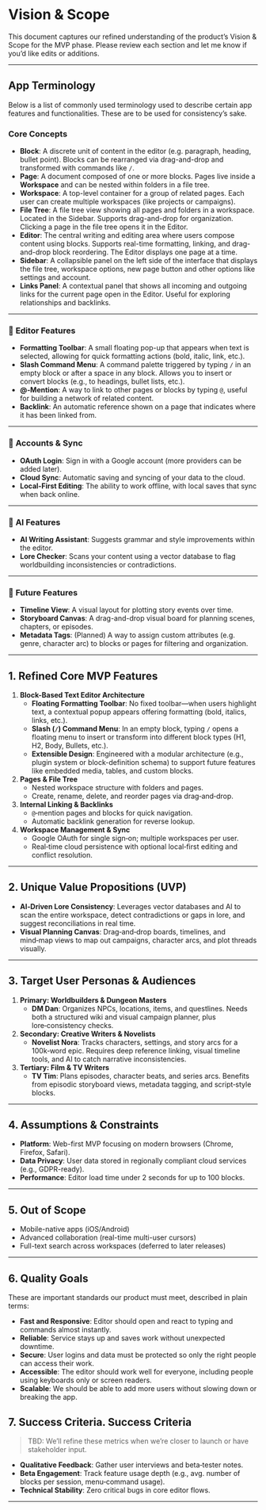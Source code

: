 # Vision & Scope

This document captures our refined understanding of the product’s Vision & Scope for the MVP phase. Please review each section and let me know if you’d like edits or additions.

---

## App Terminology

Below is a list of commonly used terminology used to describe certain app features and functionalities. These are to be used for consistency’s sake.

### **Core Concepts**

- **Block**: A discrete unit of content in the editor (e.g. paragraph, heading, bullet point). Blocks can be rearranged via drag-and-drop and transformed with commands like `/`.
- **Page**: A document composed of one or more blocks. Pages live inside a **Workspace** and can be nested within folders in a file tree.
- **Workspace**: A top-level container for a group of related pages. Each user can create multiple workspaces (like projects or campaigns).
- **File Tree**: A file tree view showing all pages and folders in a workspace. Located in the Sidebar. Supports drag-and-drop for organization. Clicking a page in the file tree opens it in the Editor.
- **Editor**: The central writing and editing area where users compose content using blocks. Supports real-time formatting, linking, and drag-and-drop block reordering. The Editor displays one page at a time.
- **Sidebar**: A collapsible panel on the left side of the interface that displays the file tree, workspace options, new page button and other options like settings and account.
- **Links Panel**: A contextual panel that shows all incoming and outgoing links for the current page open in the Editor. Useful for exploring relationships and backlinks.

---

### 📝 **Editor Features**

- **Formatting Toolbar**: A small floating pop-up that appears when text is selected, allowing for quick formatting actions (bold, italic, link, etc.).
- **Slash Command Menu**: A command palette triggered by typing `/` in an empty block or after a space in any block. Allows you to insert or convert blocks (e.g., to headings, bullet lists, etc.).
- **@‑Mention**: A way to link to other pages or blocks by typing `@`, useful for building a network of related content.
- **Backlink**: An automatic reference shown on a page that indicates where it has been linked from.

---

### 🔐 **Accounts & Sync**

- **OAuth Login**: Sign in with a Google account (more providers can be added later).
- **Cloud Sync**: Automatic saving and syncing of your data to the cloud.
- **Local‑First Editing**: The ability to work offline, with local saves that sync when back online.

---

### 🤖 **AI Features**

- **AI Writing Assistant**: Suggests grammar and style improvements within the editor.
- **Lore Checker**: Scans your content using a vector database to flag worldbuilding inconsistencies or contradictions.

---

### 🧩 **Future Features**

- **Timeline View**: A visual layout for plotting story events over time.
- **Storyboard Canvas**: A drag-and-drop visual board for planning scenes, chapters, or episodes.
- **Metadata Tags**: (Planned) A way to assign custom attributes (e.g. genre, character arc) to blocks or pages for filtering and organization.

---

## 1. Refined Core MVP Features

1. **Block-Based Text Editor Architecture**
    - **Floating Formatting Toolbar**: No fixed toolbar—when users highlight text, a contextual popup appears offering formatting (bold, italics, links, etc.).
    - **Slash (`/`) Command Menu**: In an empty block, typing `/` opens a floating menu to insert or transform into different block types (H1, H2, Body, Bullets, etc.).
    - **Extensible Design**: Engineered with a modular architecture (e.g., plugin system or block-definition schema) to support future features like embedded media, tables, and custom blocks.
2. **Pages & File Tree**
    - Nested workspace structure with folders and pages.
    - Create, rename, delete, and reorder pages via drag‑and‑drop.
3. **Internal Linking & Backlinks**
    - `@`‑mention pages and blocks for quick navigation.
    - Automatic backlink generation for reverse lookup.
4. **Workspace Management & Sync**
    - Google OAuth for single sign‑on; multiple workspaces per user.
    - Real‑time cloud persistence with optional local‑first editing and conflict resolution.

---

## 2. Unique Value Propositions (UVP)

- **AI‑Driven Lore Consistency**: Leverages vector databases and AI to scan the entire workspace, detect contradictions or gaps in lore, and suggest reconciliations in real time.
- **Visual Planning Canvas**: Drag‑and‑drop boards, timelines, and mind‑map views to map out campaigns, character arcs, and plot threads visually.

---

## 3. Target User Personas & Audiences

1. **Primary: Worldbuilders & Dungeon Masters**
    - **DM Dan**: Organizes NPCs, locations, items, and questlines. Needs both a structured wiki and visual campaign planner, plus lore‑consistency checks.
2. **Secondary: Creative Writers & Novelists**
    - **Novelist Nora**: Tracks characters, settings, and story arcs for a 100k‑word epic. Requires deep reference linking, visual timeline tools, and AI to catch narrative inconsistencies.
3. **Tertiary: Film & TV Writers**
    - **TV Tim**: Plans episodes, character beats, and series arcs. Benefits from episodic storyboard views, metadata tagging, and script‑style blocks.

---

## 4. Assumptions & Constraints

- **Platform**: Web-first MVP focusing on modern browsers (Chrome, Firefox, Safari).
- **Data Privacy**: User data stored in regionally compliant cloud services (e.g., GDPR-ready).
- **Performance**: Editor load time under 2 seconds for up to 100 blocks.

---

## 5. Out of Scope

- Mobile-native apps (iOS/Android)
- Advanced collaboration (real-time multi-user cursors)
- Full-text search across workspaces (deferred to later releases)

---

## 6. Quality Goals

These are important standards our product must meet, described in plain terms:

- **Fast and Responsive**: Editor should open and react to typing and commands almost instantly.
- **Reliable**: Service stays up and saves work without unexpected downtime.
- **Secure**: User logins and data must be protected so only the right people can access their work.
- **Accessible**: The editor should work well for everyone, including people using keyboards only or screen readers.
- **Scalable**: We should be able to add more users without slowing down or breaking the app.

## 7. Success Criteria. Success Criteria

> TBD: We’ll refine these metrics when we’re closer to launch or have stakeholder input.
> 
- **Qualitative Feedback**: Gather user interviews and beta‑tester notes.
- **Beta Engagement**: Track feature usage depth (e.g., avg. number of blocks per session, menu‑command usage).
- **Technical Stability**: Zero critical bugs in core editor flows.

---